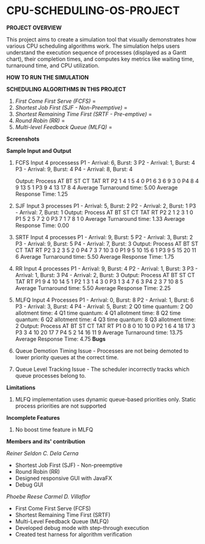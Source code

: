 # CPU-SCHEDULING-OS-PROJECT

**PROJECT OVERVIEW**

This project aims to create a simulation tool that visually demonstrates how various CPU scheduling algorithms work. The simulation helps users understand the execution sequence of processes (displayed as a Gantt chart), their completion times, and computes key metrics like waiting time, turnaround time, and CPU utilization.

**HOW TO RUN THE SIMULATION**

**SCHEDULING ALGORITHMS IN THIS PROJECT**
1. _First Come First Serve (FCFS)_ =
2. _Shortest Job First (SJF - Non-Preemptive)_ =
3. _Shortest Remaining Time First (SRTF - Pre-emptive)_ =
4. _Round Robin (RR)_ =
5. _Multi-level Feedback Queue (MLFQ)_ =

**Screenshots**

**Sample Input and Output**
1. FCFS
    Input 4 processess
    P1 - Arrival: 6, Burst: 3
    P2 - Arrival: 1, Burst: 4
    P3 - Arrival: 9, Burst: 4
    P4 - Arrival: 8, Burst: 4

    Output:
    Process AT      BT      ST      CT      TAT     RT
    P2      1       4       1       5       4       0
    P1      6       3       6       9       3       0
    P4      8       4       9       13      5       1
    P3      9       4       13      17      8       4
    Average Turnaround time: 5.00
    Average Response Time: 1.25
2. SJF
    Input 3 processes
    P1 - Arrival: 5, Burst: 2
    P2 - Arrival: 2, Burst: 1
    P3 - Arrival: 7, Burst: 1
    Output:
    Process AT      BT      ST      CT      TAT     RT
    P2      2       1       2       3       1       0
    P1      5       2       5       7       2       0
    P3      7       1       7       8       1       0
    Average Turnaround time: 1.33
    Average Response Time: 0.00
3. SRTF
    Input 4 processes
    P1 - Arrival: 9, Burst: 5
    P2 - Arrival: 3, Burst: 2
    P3 - Arrival: 9, Burst: 5
    P4 - Arrival: 7, Burst: 3
    Output:
    Process AT      BT      ST      CT      TAT     RT
    P2      3       2       3       5       2       0
    P4      7       3       7       10      3       0
    P1      9       5       10      15      6       1
    P3      9       5       15      20      11      6
    Average Turnaround time: 5.50
    Average Response Time: 1.75
4. RR
    Input 4 processes
    P1 - Arrival: 9, Burst: 4
    P2 - Arrival: 1, Burst: 3
    P3 - Arrival: 1, Burst: 3
    P4 - Arrival: 2, Burst: 3
    Output:
    Process AT      BT      ST      CT      TAT     RT
    P1      9       4       10      14      5       1
    P2      1       3       1       4       3       0
    P3      1       3       4       7       6       3
    P4      2       3       7       10      8       5
    Average Turnaround time: 5.50
    Average Response Time: 2.25
5. MLFQ
    Input 4 Processes
    P1 - Arrival: 0, Burst: 8
    P2 - Arrival: 1, Burst: 6
    P3 - Arrival: 3, Burst: 4
    P4 - Arrival: 5, Burst: 2
    Q0 time quantum: 2
    Q0 allotment time: 4
    Q1 time quantum: 4
    Q1 allotment time: 8
    Q2 time quantum: 6
    Q2 allotment time: 4
    Q3 time quantum: 8
    Q3 allotment time: 2
    Output:
    Process	AT	BT	ST	CT	TAT	RT
    P1	    0	8	0	10	10	0
    P2	    1	6	4	18	17	3
    P3	    3	4	10	20	17	7
    P4	    5	2	14	16	11	9
    Average Turnaround time: 13.75
    Average Response Time: 4.75
**Bugs**
1. Queue Demotion Timing Issue - Processes are not being demoted to lower priority queues at the correct time.
2. Queue Level Tracking Issue - The scheduler incorrectly tracks which queue processes belong to.

**Limitations**
1. MLFQ implementation uses dynamic queue-based priorities only. Static process priorities are not supported

**Incomplete Features**
1. No boost time feature in MLFQ

**Members and its' contribution**

_Reiner Seldon C. Dela Cerna_ 
- Shortest Job First (SJF) - Non-preemptive
- Round Robin (RR)
- Designed responsive GUI with JavaFX
- Debug GUI

_Phoebe Reese Carmel D. Villaflor_ 
- First Come First Serve (FCFS)
- Shortest Remaining Time First (SRTF)
- Multi-Level Feedback Queue (MLFQ)
- Developed debug mode with step-through execution
- Created test harness for algorithm verification

